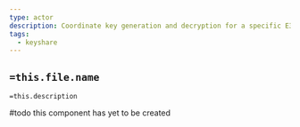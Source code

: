 ```yaml
---
type: actor
description: Coordinate key generation and decryption for a specific E3Request with trbfv
tags:
  - keyshare
---
```


## `=this.file.name`

`=this.description`


#todo this component has yet to be created
